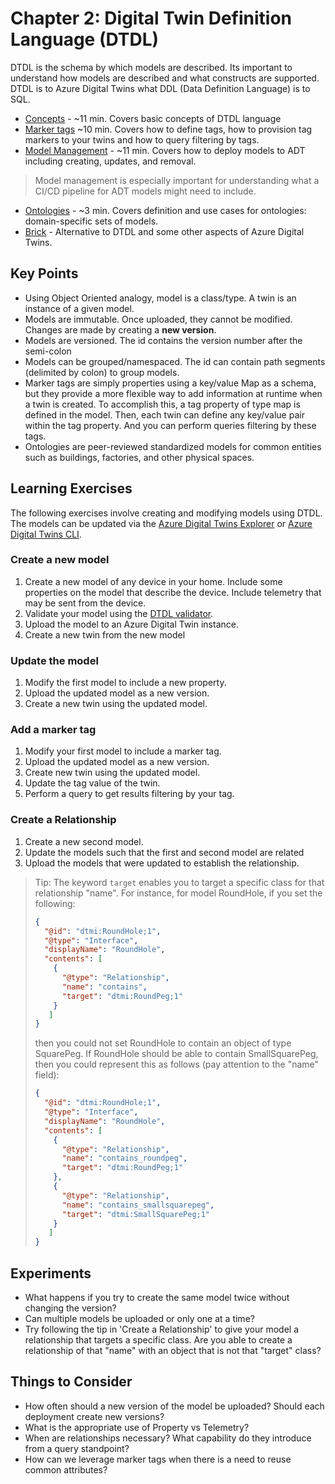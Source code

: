 # Chapter 2: Digital Twin Definition Language (DTDL)

DTDL is the schema by which models are described. Its important to understand how models are described and what constructs are supported. DTDL is to Azure Digital Twins what DDL (Data Definition Language) is to SQL.

- [Concepts](https://docs.microsoft.com/en-us/azure/digital-twins/concepts-models) - ~11 min. Covers basic concepts of DTDL language
- [Marker tags](https://docs.microsoft.com/en-us/azure/digital-twins/how-to-use-tags) ~10 min. Covers how to define tags, how to provision tag markers to your twins and how to query filtering by tags.
- [Model Management](https://docs.microsoft.com/en-us/azure/digital-twins/how-to-manage-model) - ~11 min. Covers how to deploy models to ADT including creating, updates, and removal.

> Model management is especially important for understanding what a CI/CD pipeline for ADT models might need to include.

- [Ontologies](https://docs.microsoft.com/en-us/azure/digital-twins/concepts-ontologies) - ~3 min. Covers definition and use cases for ontologies: domain-specific sets of models.
- [Brick](https://docs.brickschema.org/intro.html) - Alternative to DTDL and some other aspects of Azure Digital Twins.

## Key Points

- Using Object Oriented analogy, model is a class/type. A twin is an instance of a given model.
- Models are immutable. Once uploaded, they cannot be modified. Changes are made by creating a **new version**.
- Models are versioned. The id contains the version number after the semi-colon
- Models can be grouped/namespaced. The id can contain path segments (delimited by colon) to group models.
- Marker tags are simply properties using a key/value Map as a schema, but they provide a more flexible way to add information at runtime when a twin is created. To accomplish this, a tag property of type map is defined in the model. Then, each twin can define any key/value pair within the tag property. And you can perform queries filtering by these tags. 
- Ontologies are peer-reviewed standardized models for common entities such as buildings, factories, and other physical spaces.

## Learning Exercises

The following exercises involve creating and modifying models using DTDL. The models can be updated via the [Azure Digital Twins Explorer](https://docs.microsoft.com/en-us/azure/digital-twins/quickstart-adt-explorer) or [Azure Digital Twins CLI](https://docs.microsoft.com/en-us/azure/digital-twins/how-to-use-cli).

### Create a new model

1. Create a new model of any device in your home. Include some properties on the model that describe the device. Include telemetry that may be sent from the device.
2. Validate your model using the [DTDL validator](https://docs.microsoft.com/en-us/azure/digital-twins/how-to-parse-models#use-the-dtdl-validator-sample).
3. Upload the model to an Azure Digital Twin instance.
4. Create a new twin from the new model

### Update the model

1. Modify the first model to include a new property.
2. Upload the updated model as a new version.
3. Create a new twin using the updated model.

### Add a marker tag
1. Modify your first model to include a marker tag.
2. Upload the updated model as a new version. 
3. Create new twin using the updated model.
4. Update the tag value of the twin.
5. Perform a query to get results filtering by your tag.

### Create a Relationship

1. Create a new second model.
2. Update the models such that the first and second model are related
3. Upload the models that were updated to establish the relationship.
> Tip: The keyword `target` enables you to target a specific class for that relationship "name". For instance, for model RoundHole, if you set the following:
> ```json
> {
>   "@id": "dtmi:RoundHole;1",
>   "@type": "Interface",
>   "displayName": "RoundHole",
>   "contents": [
>     {
>       "@type": "Relationship",
>       "name": "contains",
>       "target": "dtmi:RoundPeg;1"
>     }
>    ]
> }
> ```
> then you could not set RoundHole to contain an object of type SquarePeg. If RoundHole should be able to contain SmallSquarePeg, then you could represent this as follows (pay attention to the "name" field):
> ```json
> {
>   "@id": "dtmi:RoundHole;1",
>   "@type": "Interface",
>   "displayName": "RoundHole",
>   "contents": [
>     {
>       "@type": "Relationship",
>       "name": "contains_roundpeg",
>       "target": "dtmi:RoundPeg;1"
>     },
>     {
>       "@type": "Relationship",
>       "name": "contains_smallsquarepeg",
>       "target": "dtmi:SmallSquarePeg;1"
>     }
>    ]
> }
> ```

## Experiments

- What happens if you try to create the same model twice without changing the version?
- Can multiple models be uploaded or only one at a time?
- Try following the tip in 'Create a Relationship' to give your model a relationship that targets a specific class. Are you able to create a relationship of that "name" with an object that is not that "target" class?

## Things to Consider

- How often should a new version of the model be uploaded? Should each deployment create new versions?
- What is the appropriate use of Property vs Telemetry?
- When are relationships necessary? What capability do they introduce from a query standpoint?
- How can we leverage marker tags when there is a need to reuse common attributes?
